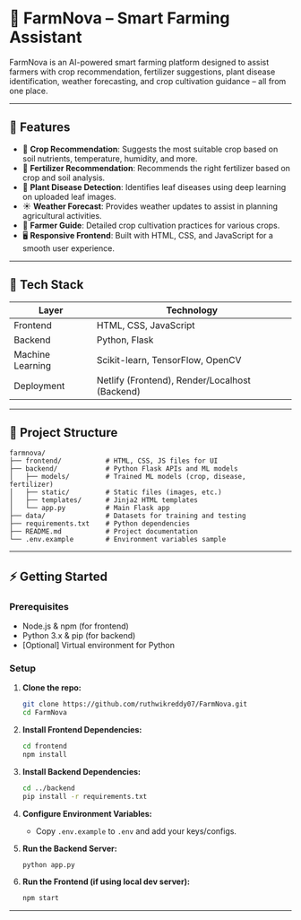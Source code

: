 # 🌾 FarmNova – Smart Farming Assistant

FarmNova is an AI-powered smart farming platform designed to assist farmers with crop recommendation, fertilizer suggestions, plant disease identification, weather forecasting, and crop cultivation guidance – all from one place.

---

## 🚀 Features

- 🌱 **Crop Recommendation**: Suggests the most suitable crop based on soil nutrients, temperature, humidity, and more.
- 🌾 **Fertilizer Recommendation**: Recommends the right fertilizer based on crop and soil analysis.
- 🦠 **Plant Disease Detection**: Identifies leaf diseases using deep learning on uploaded leaf images.
- ☀️ **Weather Forecast**: Provides weather updates to assist in planning agricultural activities.
- 📘 **Farmer Guide**: Detailed crop cultivation practices for various crops.
- 🖥️ **Responsive Frontend**: Built with HTML, CSS, and JavaScript for a smooth user experience.

---

## 🧠 Tech Stack

| Layer           | Technology                                  |
|----------------|----------------------------------------------|
| Frontend       | HTML, CSS, JavaScript                        |
| Backend        | Python, Flask                                |
| Machine Learning | Scikit-learn, TensorFlow, OpenCV             |
| Deployment     | Netlify (Frontend), Render/Localhost (Backend) |

---

## 📁 Project Structure

```
farmnova/
├── frontend/           # HTML, CSS, JS files for UI
├── backend/            # Python Flask APIs and ML models
│   ├── models/         # Trained ML models (crop, disease, fertilizer)
│   ├── static/         # Static files (images, etc.)
│   ├── templates/      # Jinja2 HTML templates
│   └── app.py          # Main Flask app
├── data/               # Datasets for training and testing
├── requirements.txt    # Python dependencies
├── README.md           # Project documentation
└── .env.example        # Environment variables sample
```

---

## ⚡ Getting Started

### Prerequisites

- Node.js & npm (for frontend)
- Python 3.x & pip (for backend)
- [Optional] Virtual environment for Python

### Setup

1. **Clone the repo:**
   ```bash
   git clone https://github.com/ruthwikreddy07/FarmNova.git
   cd FarmNova
   ```

2. **Install Frontend Dependencies:**
   ```bash
   cd frontend
   npm install
   ```

3. **Install Backend Dependencies:**
   ```bash
   cd ../backend
   pip install -r requirements.txt
   ```

4. **Configure Environment Variables:**
   - Copy `.env.example` to `.env` and add your keys/configs.

5. **Run the Backend Server:**
   ```bash
   python app.py
   ```

6. **Run the Frontend (if using local dev server):**
   ```bash
   npm start
   ```

---


